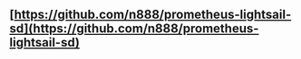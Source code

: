<meta name="google-site-verification" content="4Cwm2RZYxIAhqK1nP7VrfDqh3n1OyNINVAecP80cv4c" />

## [https://github.com/n888/prometheus-lightsail-sd](https://github.com/n888/prometheus-lightsail-sd)

